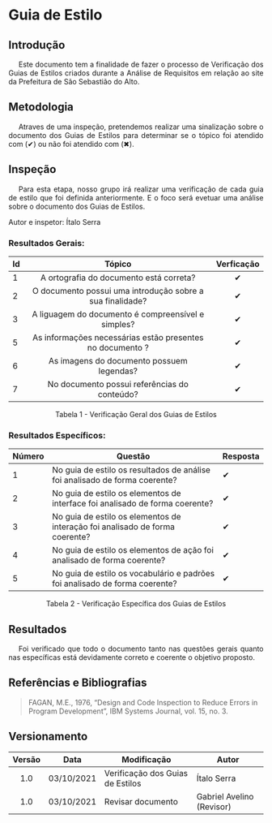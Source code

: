 # Guia de Estilo

## <a>Introdução</a>

<p style="text-indent: 20px; text-align: justify">
Este documento tem a finalidade de fazer o processo de Verificação dos Guias de Estilos criados durante a Análise de Requisitos em relação ao site da Prefeitura de São Sebastião do Alto.
</p>


## <a>Metodologia</a>

<p style="text-indent: 20px; text-align: justify">
Atraves de uma inspeção, pretendemos realizar uma sinalização sobre o documento dos Guias de Estilos para determinar se o tópico foi atendido com (✔) ou não foi atendido com (✖).
</p>


## <a>Inspeção</a>

<p style="text-indent: 20px; text-align: justify"> 
Para esta etapa, nosso grupo irá realizar uma verificação de cada guia de estilo que foi definida anteriormente. E o foco será evetuar uma análise sobre o documento dos Guias de Estilos. 
</p>

Autor e inspetor: Ítalo Serra


### Resultados Gerais:

<center>

|Id|Tópico|Verficação|
|:-|:-:|:-:|
|1|A ortografia do documento está correta?|✔|
|2|O documento possui uma introdução sobre a sua finalidade?|✔|
|3|A liguagem do documento é compreensível e simples?|✔|
|5|As informações necessárias estão presentes no documento ?|✔|
|6|As imagens do documento possuem legendas?|✔|
|7|No documento possui referências do conteúdo?|✔|

<figcaption>Tabela 1 - Verificação Geral dos Guias de Estilos</figcaption>

</center>


### Resultados Específicos:

<center>

|Número|Questão|Resposta|
|--|--|--|
|1|No guia de estilo os resultados de análise foi analisado de forma coerente?|✔|
|2|No guia de estilo os elementos de interface foi analisado de forma coerente?|✔|
|3|No guia de estilo os elementos de interação foi analisado de forma coerente?|✔|
|4|No guia de estilo os elementos de ação foi analisado de forma coerente?|✔|
|5|No guia de estilo os vocabulário e padrões foi analisado de forma coerente?|✔|

<figcaption>Tabela 2 - Verificação Específica dos Guias de Estilos</figcaption>

</center>

## <a>Resultados</a>
<p style="text-indent: 20px; text-align: justify">
Foi verificado que todo o documento tanto nas questões gerais quanto nas específicas está devidamente correto e coerente o objetivo proposto.
</p>

## <a>Referências e Bibliografias</a>

> FAGAN, M.E., 1976, “Design and Code Inspection to Reduce Errors in Program Development”, IBM Systems Journal, vol. 15, no. 3.

## <a>Versionamento</a>

| Versão | Data       | Modificação              | Autor   |
| :------: | ---------- | ------------------------ | ------- |
| 1.0    | 03/10/2021 | Verificação dos Guias de Estilos | Ítalo Serra |
| 1.0    | 03/10/2021 | Revisar documento | Gabriel Avelino (Revisor) |